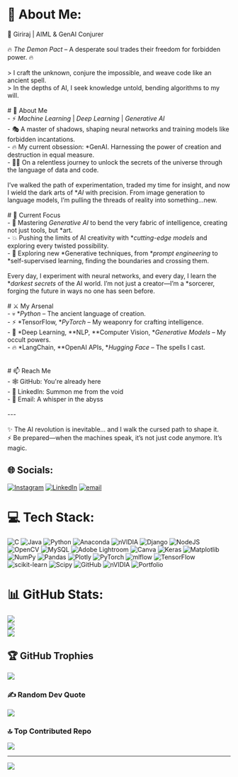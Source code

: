 # 💫 About Me:
 👾 Giriraj | AIML & GenAI Conjurer  <br><br>🔥 *The Demon Pact* – A desperate soul trades their freedom for forbidden power. 🔥  <br><br>> I craft the unknown, conjure the impossible, and weave code like an ancient spell.  <br>> In the depths of AI, I seek knowledge untold, bending algorithms to my will.  <br><br># 🧠 About Me  <br>- ⚡ *Machine Learning* | *Deep Learning* | *Generative AI*  <br>- 🎭 A master of shadows, shaping neural networks and training models like forbidden incantations.  <br>- 🔥 My current obsession: *GenAI. Harnessing the power of creation and destruction in equal measure.  <br>- 🧙‍♂ On a relentless journey to unlock the secrets of the universe through the language of data and code.  <br><br>I’ve walked the path of experimentation, traded my time for insight, and now I wield the dark arts of **AI* with precision. From image generation to language models, I’m pulling the threads of reality into something...new.  <br><br># 🚀 Current Focus  <br>- 🔮 Mastering *Generative AI* to bend the very fabric of intelligence, creating not just tools, but *art.  <br>- 💥 Pushing the limits of AI creativity with **cutting-edge models* and exploring every twisted possibility.  <br>- 🧠 Exploring new *Generative techniques, from **prompt engineering* to *self-supervised learning, finding the boundaries and crossing them.  <br><br>Every day, I experiment with neural networks, and every day, I learn the **darkest secrets* of the AI world. I’m not just a creator—I’m a *sorcerer, forging the future in ways no one has seen before.  <br><br># ⚔ My Arsenal  <br>- 💀 **Python* – The ancient language of creation.  <br>- ⚡ *TensorFlow, **PyTorch* – My weaponry for crafting intelligence.  <br>- 🖤 *Deep Learning, **NLP, **Computer Vision, **Generative Models* – My occult powers.  <br>- 🔥 *LangChain, **OpenAI APIs, **Hugging Face* – The spells I cast.  <br><br><br># 📫 Reach Me  <br>- 🕸 GitHub: You're already here  <br>- 🦇 LinkedIn: Summon me from the void  <br>- 📧 Email: A whisper in the abyss  <br><br>---<br><br>✨ The AI revolution is inevitable... and I walk the cursed path to shape it.  <br>⚡ Be prepared—when the machines speak, it’s not just code anymore. It’s magic.  <br>


## 🌐 Socials:
[![Instagram](https://img.shields.io/badge/Instagram-%23E4405F.svg?logo=Instagram&logoColor=white)](https://instagram.com/giri_03_king) [![LinkedIn](https://img.shields.io/badge/LinkedIn-%230077B5.svg?logo=linkedin&logoColor=white)](https://linkedin.com/in/giriraj-m) [![email](https://img.shields.io/badge/Email-D14836?logo=gmail&logoColor=white)](mailto:girirajm2006@gmail.com) 

# 💻 Tech Stack:
![C](https://img.shields.io/badge/c-%2300599C.svg?style=for-the-badge&logo=c&logoColor=white) ![Java](https://img.shields.io/badge/java-%23ED8B00.svg?style=for-the-badge&logo=openjdk&logoColor=white) ![Python](https://img.shields.io/badge/python-3670A0?style=for-the-badge&logo=python&logoColor=ffdd54) ![Anaconda](https://img.shields.io/badge/Anaconda-%2344A833.svg?style=for-the-badge&logo=anaconda&logoColor=white) ![nVIDIA](https://img.shields.io/badge/cuda-000000.svg?style=for-the-badge&logo=nVIDIA&logoColor=green) ![Django](https://img.shields.io/badge/django-%23092E20.svg?style=for-the-badge&logo=django&logoColor=white) ![NodeJS](https://img.shields.io/badge/node.js-6DA55F?style=for-the-badge&logo=node.js&logoColor=white) ![OpenCV](https://img.shields.io/badge/opencv-%23white.svg?style=for-the-badge&logo=opencv&logoColor=white) ![MySQL](https://img.shields.io/badge/mysql-4479A1.svg?style=for-the-badge&logo=mysql&logoColor=white) ![Adobe Lightroom](https://img.shields.io/badge/Adobe%20Lightroom-31A8FF.svg?style=for-the-badge&logo=Adobe%20Lightroom&logoColor=white) ![Canva](https://img.shields.io/badge/Canva-%2300C4CC.svg?style=for-the-badge&logo=Canva&logoColor=white) ![Keras](https://img.shields.io/badge/Keras-%23D00000.svg?style=for-the-badge&logo=Keras&logoColor=white) ![Matplotlib](https://img.shields.io/badge/Matplotlib-%23ffffff.svg?style=for-the-badge&logo=Matplotlib&logoColor=black) ![NumPy](https://img.shields.io/badge/numpy-%23013243.svg?style=for-the-badge&logo=numpy&logoColor=white) ![Pandas](https://img.shields.io/badge/pandas-%23150458.svg?style=for-the-badge&logo=pandas&logoColor=white) ![Plotly](https://img.shields.io/badge/Plotly-%233F4F75.svg?style=for-the-badge&logo=plotly&logoColor=white) ![PyTorch](https://img.shields.io/badge/PyTorch-%23EE4C2C.svg?style=for-the-badge&logo=PyTorch&logoColor=white) ![mlflow](https://img.shields.io/badge/mlflow-%23d9ead3.svg?style=for-the-badge&logo=numpy&logoColor=blue) ![TensorFlow](https://img.shields.io/badge/TensorFlow-%23FF6F00.svg?style=for-the-badge&logo=TensorFlow&logoColor=white) ![scikit-learn](https://img.shields.io/badge/scikit--learn-%23F7931E.svg?style=for-the-badge&logo=scikit-learn&logoColor=white) ![Scipy](https://img.shields.io/badge/SciPy-%230C55A5.svg?style=for-the-badge&logo=scipy&logoColor=%white) ![GitHub](https://img.shields.io/badge/github-%23121011.svg?style=for-the-badge&logo=github&logoColor=white) ![nVIDIA](https://img.shields.io/badge/nVIDIA-%2376B900.svg?style=for-the-badge&logo=nVIDIA&logoColor=white) ![Portfolio](https://img.shields.io/badge/Portfolio-%23000000.svg?style=for-the-badge&logo=firefox&logoColor=#FF7139)
# 📊 GitHub Stats:
![](https://github-readme-stats.vercel.app/api?username=Giriraj-M&theme=tokyonight&hide_border=false&include_all_commits=false&count_private=false)<br/>
![](https://github-readme-streak-stats.herokuapp.com/?user=Giriraj-M&theme=tokyonight&hide_border=false)<br/>
![](https://github-readme-stats.vercel.app/api/top-langs/?username=Giriraj-M&theme=tokyonight&hide_border=false&include_all_commits=false&count_private=false&layout=compact)

## 🏆 GitHub Trophies
![](https://github-profile-trophy.vercel.app/?username=Giriraj-M&theme=tokyonight&no-frame=false&no-bg=true&margin-w=4)

### ✍ Random Dev Quote
![](https://quotes-github-readme.vercel.app/api?type=horizontal&theme=tokyonight)

### 🔝 Top Contributed Repo
![](https://github-contributor-stats.vercel.app/api?username=Giriraj-M&limit=5&theme=tokyonight&combine_all_yearly_contributions=true)

---
[![](https://visitcount.itsvg.in/api?id=Giriraj-M&icon=0&color=13)](https://visitcount.itsvg.in)
